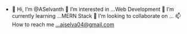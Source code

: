 - 👋 Hi, I’m @ASelvanth
👀 I’m interested in ...Web Development
🌱 I’m currently learning ...MERN Stack
💞️ I’m looking to collaborate on ...
📫 How to reach me ...ajselva04@gmail.com

